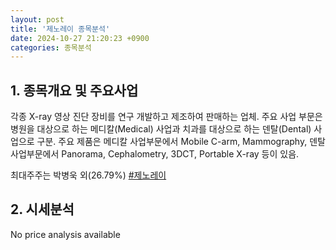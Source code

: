 ```yaml
---
layout: post
title: '제노레이 종목분석'
date: 2024-10-27 21:20:23 +0900
categories: 종목분석
---
```


## 1. 종목개요 및 주요사업

각종 X-ray 영상 진단 장비를 연구 개발하고 제조하여 판매하는 업체. 주요 사업 부문은 병원을 대상으로 하는 메디칼(Medical) 사업과 치과를 대상으로 하는 덴탈(Dental) 사업으로 구분. 주요 제품은 메디칼 사업부문에서 Mobile C-arm, Mammography, 덴탈 사업부문에서 Panorama, Cephalometry, 3DCT, Portable X-ray 등이 있음. 

최대주주는 박병욱 외(26.79%)
[#제노레이](#)

## 2. 시세분석

No price analysis available
